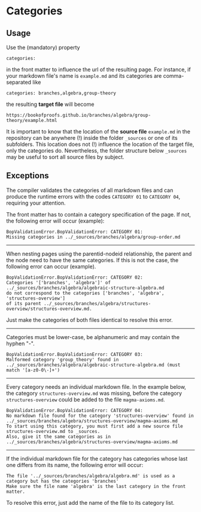 # Categories

## Usage

Use the (mandatory) property 

    categories: 

in the front matter to influence the url of the resulting page. For instance, if your markdown file's name is `example.md` and 
its categories are comma-separated like 

    categories: branches,algebra,group-theory

the resulting **target file** will become  

    https://bookofproofs.github.io/branches/algebra/group-theory/example.html

It is important to know that the location of the **source file** `example.md` in the repository can be anywhere (!) inside 
the folder `_sources` or one of its subfolders. 
This location does not (!) influence the location of the target file, only the categories do. Nevertheless, the 
folder structure below `_sources` may be useful to sort all source files by subject.   

## Exceptions 

The compiler validates the categories of all markdown files and can produce the runtime errors with the
codes `CATEGORY 01` to `CATEGORY 04`, requiring your attention.

The front matter has to contain a category specification of the page. If not, the following error will occur (example):

    BopValidationError.BopValidationError: CATEGORY 01:
    Missing categories in ../_sources/branches/algebra/group-order.md

<hr>

When nesting pages using the parentid-nodeid relationship, the parent and the node need to have the same categories.
If this is not the case, the following error can occur (example).  

    BopValidationError.BopValidationError: CATEGORY 02:
    Categories '['branches', 'algebra']' of ../_sources/branches/algebra/algebraic-structure-algebra.md
    do not correspond to the categories ['branches', 'algebra', 'structures-overview']
    of its parent ../_sources/branches/algebra/structures-overview/structures-overview.md.

Just make the categories of both files identical to resolve this error.

<hr>

Categories must be lower-case, be alphanumeric and may contain the hyphen "-".


    BopValidationError.BopValidationError: CATEGORY 03:
    Malformed category 'group_theory' found in ../_sources/branches/algebra/algebraic-structure-algebra.md (must match '[a-z0-0\-]+')


<hr>

Every category needs an individual markdown file. 
In the example below, the category `structures-overview.md` was missing, before the category
`structures-overview` could be added to the file `magma-axioms.md`.


    BopValidationError.BopValidationError: CATEGORY 04:
    No markdown file found for the category 'structures-overview' found in ../_sources/branches/algebra/structures-overview/magma-axioms.md
    To start using this category, you must first add a new source file structures-overview.md to _sources.
    Also, give it the same categories as in ../_sources/branches/algebra/structures-overview/magma-axioms.md

<hr>

If the individual markdown file for the category has categories whose last one differs from its name,
the following error will occur:

    The file '../_sources/branches/algebra/algebra.md' is used as a category but has the categories 'branches'
    Make sure the file name 'algebra' is the last category in the front matter.

To resolve this error, just add the name of the file to its category list. 